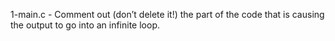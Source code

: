 1-main.c - Comment out (don’t delete it!) the part of the code that is causing the output to go into an infinite loop.
